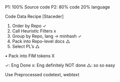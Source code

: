 P1: 100% Source code
P2: 80% code
20% language

Code Data Recipe [Staceder]
1) Order by Repo ✓
2) Call Heuristic Filters x
3) Group by Repo, lang → minhash ✓
4) Pack into Repo-level docs △
5) Select PL’s △

• Pack into FIM tokens X

✓: Eng Done
x: Eng definitely NOT done
△: so so easy

Use Preprocessed codetext, webtext